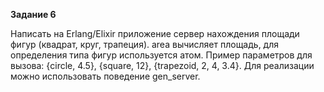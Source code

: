 **Задание 6**

Написать на Erlang/Elixir приложение сервер нахождения площади фигур (квадрат, круг, трапеция). area вычисляет площадь, для определения типа фигур используется атом. Пример параметров для вызова: {circle, 4.5}, {square, 12}, {trapezoid, 2, 4, 3.4}. Для реализации можно использовать поведение gen_server.